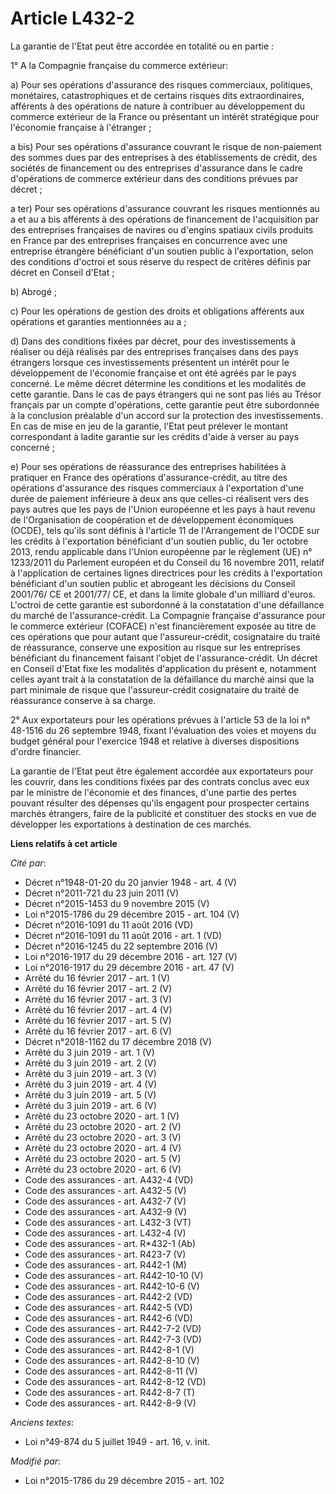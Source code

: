 # Article L432-2

La garantie de l'Etat peut être accordée en totalité ou en partie :

1° A la Compagnie française du commerce extérieur:

a) Pour ses opérations d'assurance des risques commerciaux, politiques, monétaires, catastrophiques et de certains risques
dits extraordinaires, afférents à des opérations de nature à contribuer au développement du commerce extérieur de la France
ou présentant un intérêt stratégique pour l'économie française à l'étranger ; 

a bis) Pour ses opérations d'assurance couvrant le risque de non-paiement des sommes dues par des entreprises à des
établissements de crédit, des sociétés de financement ou des entreprises d'assurance dans le cadre d'opérations de commerce
extérieur dans des conditions prévues par décret ;

a ter) Pour ses opérations d'assurance couvrant les risques mentionnés au a et au a bis afférents à des opérations de
financement de l'acquisition par des entreprises françaises de navires ou d'engins spatiaux civils produits en France par des
entreprises françaises en concurrence avec une entreprise étrangère bénéficiant d'un soutien public à l'exportation, selon
des conditions d'octroi et sous réserve du respect de critères définis par décret en Conseil d'Etat ;

b) Abrogé ;

c) Pour les opérations de gestion des droits et obligations afférents aux opérations et garanties mentionnées au a ;

d) Dans des conditions fixées par décret, pour des investissements à réaliser ou déjà réalisés par des entreprises françaises
dans des pays étrangers lorsque ces investissements présentent un intérêt pour le développement de l'économie française et
ont été agréés par le pays concerné. Le même décret détermine les conditions et les modalités de cette garantie. Dans le cas
de pays étrangers qui ne sont pas liés au Trésor français par un compte d'opérations, cette garantie peut être subordonnée à
la conclusion préalable d'un accord sur la protection des investissements. En cas de mise en jeu de la garantie, l'Etat peut
prélever le montant correspondant à ladite garantie sur les crédits d'aide à verser au pays concerné ;

e) Pour ses opérations de réassurance des entreprises habilitées à pratiquer en France des opérations d'assurance-crédit, au
titre des opérations d'assurance des risques commerciaux à l'exportation d'une durée de paiement inférieure à deux ans que
celles-ci réalisent vers des pays autres que les pays de l'Union européenne et les pays à haut revenu de l'Organisation de
coopération et de développement économiques (OCDE), tels qu'ils sont définis à l'article 11 de l'Arrangement de l'OCDE sur
les crédits à l'exportation bénéficiant d'un soutien public, du 1er octobre 2013, rendu applicable dans l'Union européenne
par le règlement (UE) n° 1233/2011 du Parlement européen et du Conseil du 16 novembre 2011, relatif à l'application de
certaines lignes directrices pour les crédits à l'exportation bénéficiant d'un soutien public et abrogeant les décisions du
Conseil 2001/76/ CE et 2001/77/ CE, et dans la limite globale d'un milliard d'euros. L'octroi de cette garantie est
subordonné à la constatation d'une défaillance du marché de l'assurance-crédit. La Compagnie française d'assurance pour le
commerce extérieur (COFACE) n'est financièrement exposée au titre de ces opérations que pour autant que l'assureur-crédit,
cosignataire du traité de réassurance, conserve une exposition au risque sur les entreprises bénéficiant du financement
faisant l'objet de l'assurance-crédit. Un décret en Conseil d'Etat fixe les modalités d'application du présent e, notamment
celles ayant trait à la constatation de la défaillance du marché ainsi que la part minimale de risque que l'assureur-crédit
cosignataire du traité de réassurance conserve à sa charge. 

2° Aux exportateurs pour les opérations prévues à l'article 53 de la loi n° 48-1516 du 26 septembre 1948, fixant l'évaluation
des voies et moyens du budget général pour l'exercice 1948 et relative à diverses dispositions d'ordre financier.

La garantie de l'Etat peut être également accordée aux exportateurs pour les couvrir, dans les conditions fixées par des
contrats conclus avec eux par le ministre de l'économie et des finances, d'une partie des pertes pouvant résulter des
dépenses qu'ils engagent pour prospecter certains marchés étrangers, faire de la publicité et constituer des stocks en vue de
développer les exportations à destination de ces marchés.

**Liens relatifs à cet article**

_Cité par_:

  - Décret n°1948-01-20 du 20 janvier 1948 - art. 4 (V)
  - Décret n°2011-721 du 23 juin 2011 (V)
  - Décret n°2015-1453 du 9 novembre 2015 (V)
  - Loi n°2015-1786 du 29 décembre 2015 - art. 104 (V)
  - Décret n°2016-1091 du 11 août 2016 (VD)
  - Décret n°2016-1091 du 11 août 2016 - art. 1 (VD)
  - Décret n°2016-1245 du 22 septembre 2016 (V)
  - Loi n°2016-1917 du 29 décembre 2016 - art. 127 (V)
  - Loi n°2016-1917 du 29 décembre 2016 - art. 47 (V)
  - Arrêté du 16 février 2017 - art. 1 (V)
  - Arrêté du 16 février 2017 - art. 2 (V)
  - Arrêté du 16 février 2017 - art. 3 (V)
  - Arrêté du 16 février 2017 - art. 4 (V)
  - Arrêté du 16 février 2017 - art. 5 (V)
  - Arrêté du 16 février 2017 - art. 6 (V)
  - Décret n°2018-1162 du 17 décembre 2018 (V)
  - Arrêté du 3 juin 2019 - art. 1 (V)
  - Arrêté du 3 juin 2019 - art. 2 (V)
  - Arrêté du 3 juin 2019 - art. 3 (V)
  - Arrêté du 3 juin 2019 - art. 4 (V)
  - Arrêté du 3 juin 2019 - art. 5 (V)
  - Arrêté du 3 juin 2019 - art. 6 (V)
  - Arrêté du 23 octobre 2020 - art. 1 (V)
  - Arrêté du 23 octobre 2020 - art. 2 (V)
  - Arrêté du 23 octobre 2020 - art. 3 (V)
  - Arrêté du 23 octobre 2020 - art. 4 (V)
  - Arrêté du 23 octobre 2020 - art. 5 (V)
  - Arrêté du 23 octobre 2020 - art. 6 (V)
  - Code des assurances - art. A432-4 (VD)
  - Code des assurances - art. A432-5 (V)
  - Code des assurances - art. A432-7 (V)
  - Code des assurances - art. A432-9 (V)
  - Code des assurances - art. L432-3 (VT)
  - Code des assurances - art. L432-4 (V)
  - Code des assurances - art. R*432-1 (Ab)
  - Code des assurances - art. R423-7 (V)
  - Code des assurances - art. R442-1 (M)
  - Code des assurances - art. R442-10-10 (V)
  - Code des assurances - art. R442-10-6 (V)
  - Code des assurances - art. R442-2 (VD)
  - Code des assurances - art. R442-5 (VD)
  - Code des assurances - art. R442-6 (VD)
  - Code des assurances - art. R442-7-2 (VD)
  - Code des assurances - art. R442-7-3 (VD)
  - Code des assurances - art. R442-8-1 (V)
  - Code des assurances - art. R442-8-10 (V)
  - Code des assurances - art. R442-8-11 (V)
  - Code des assurances - art. R442-8-12 (VD)
  - Code des assurances - art. R442-8-7 (T)
  - Code des assurances - art. R442-8-9 (V)

_Anciens textes_:

  - Loi n°49-874 du 5 juillet 1949 - art. 16, v. init.

_Modifié par_:

  - Loi n°2015-1786 du 29 décembre 2015 - art. 102
